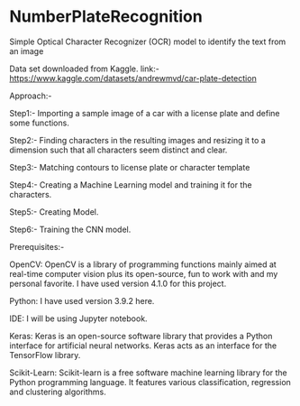 # NumberPlateRecognition
Simple Optical Character Recognizer (OCR) model to identify the text from an image

Data set downloaded from Kaggle.
link:- https://www.kaggle.com/datasets/andrewmvd/car-plate-detection

Approach:-

Step1:- Importing a sample image of a car with a license plate and define some functions.

Step2:- Finding characters in the resulting images and resizing it to a dimension such that all characters seem distinct and clear.

Step3:- Matching contours to license plate or character template

Step4:- Creating a Machine Learning model and training it for the characters.

Step5:- Creating Model.

Step6:- Training the CNN model.

Prerequisites:-

OpenCV: OpenCV is a library of programming functions mainly aimed at real-time computer vision plus its open-source, fun to work with and my personal favorite. I have used version 4.1.0 for this project.

Python: I have used version 3.9.2 here.

IDE: I will be using Jupyter notebook.

Keras: Keras is an open-source software library that provides a Python interface for artificial neural networks. Keras acts as an interface for the TensorFlow library.

Scikit-Learn: Scikit-learn is a free software machine learning library for the Python programming language. It features various classification, regression and clustering algorithms.
